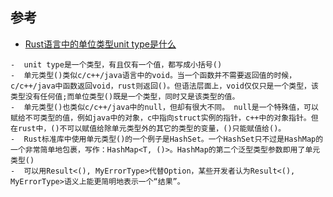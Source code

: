 
## 参考
- [Rust语言中的单位类型unit type是什么](https://blog.ykyi.net/2019/11/rust%E8%AF%AD%E8%A8%80%E4%B8%AD%E7%9A%84%E5%8D%95%E4%BD%8D%E7%B1%BB%E5%9E%8Bunit-type%E6%98%AF%E4%BB%80%E4%B9%88/)

> 
    -  unit type是一个类型，有且仅有一个值，都写成小括号()
    -  单元类型()类似c/c++/java语言中的void。当一个函数并不需要返回值的时候，c/c++/java中函数返回void，rust则返回()。但语法层面上，void仅仅只是一个类型，该类型没有任何值;而单位类型()既是一个类型，同时又是该类型的值。
    -  单元类型()也类似c/c++/java中的null，但却有很大不同。 null是一个特殊值，可以赋给不可类型的值，例如java中的对象，c中指向struct实例的指针，c++中的对象指针。但在rust中，()不可以赋值给除单元类型外的其它的类型的变量，()只能赋值给()。
    -  Rust标准库中使用单元类型()的一个例子是HashSet。一个HashSet只不过是HashMap的一个非常简单地包裹，写作：HashMap<T, ()>。HashMap的第二个泛型类型参数即用了单元类型()
    -  可以用Result<(), MyErrorType>代替Option，某些开发者认为Result<(), MyErrorType>语义上能更简明地表示一个“结果”。


